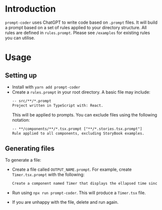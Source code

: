 # Introduction

`prompt-coder` uses ChatGPT to write code based on `.prompt` files. It will
build a prompt based on a set of rules applied to your directory structure.
All rules are defined in `rules.prompt`. Please see `/examples` for existing
rules you can utilise.

# Usage

## Setting up

- Install with `yarn add prompt-coder`
- Create a `rules.prompt` in your root directory. A basic file may include:
  ```txt
  -- src/**/*.prompt
  Project written in TypeScript with: React.
  ```
  This will be applied to prompts. You can exclude files using the following notation:
  ```txt
  -- **/components/**/*.tsx.prompt ["**/*.stories.tsx.prompt"]
  Rule applied to all components, excluding StoryBook examples.
  ```

## Generating files

To generate a file:

- Create a file called `OUTPUT_NAME.prompt`. For
  example, create `Timer.tsx.prompt` with the following:

  ```txt
  Create a component named Timer that displays the ellapsed time since started.
  ```

- Run using `npx run prompt-coder`. This will produce a `Timer.tsx` file.
- If you are unhappy with the file, delete and run again.
